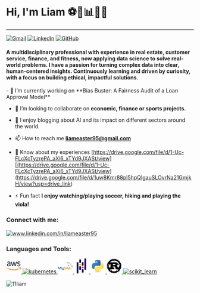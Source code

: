 
<h1 align="left">Hi, I'm Liam ⚽️🎻📊✌🏽</h1>


***

[![Gmail](https://img.shields.io/badge/Gmail-D14836?style=for-the-badge&logo=gmail&logoColor=white)](mailto:liameaster95@gmail.com)
[![LinkedIn](https://img.shields.io/badge/LinkedIn-0077B5?style=for-the-badge&logo=linkedin&logoColor=white)](www.linkedin.com/in/liameaster95)
[![GitHub](https://img.shields.io/badge/GitHub-100000?style=for-the-badge&logo=github&logoColor=white)](https://github.com/11Liam)

<h4 align="left">A multidisciplinary professional with experience in real estate, customer service, finance, and fitness, now applying data science to solve real-world problems. I have a passion for turning complex data into clear, human-centered insights. Continuously learning and driven by curiosity, with a focus on building ethical, impactful solutions.</h4>
- 🔭 I’m currently working on **Bias Buster: A Fairness Audit of a Loan Approval Model**

- 👯 I’m looking to collaborate on **economic, finance or sports projects.**

- 📝 I enjoy blogging about AI and its impact on different sectors around the world.

- 📫 How to reach me **liameaster95@gmail.com**

- 📄 Know about my experiences [https://drive.google.com/file/d/1-Uc-FLcXcTyzrePA_aXi6_xTYd9JXASt/view][(https://drive.google.com/file/d/1-Uc-FLcXcTyzrePA_aXi6_xTYd9JXASt/view] (https://drive.google.com/file/d/1uw8Kmr88pI5hpQIgauSLOvrNa21GmjkH/view?usp=drive_link)

- ⚡ Fun fact **I enjoy watching/playing soccer, hiking and playing the viola!**

<h3 align="left">Connect with me:</h3>
<p align="left">
<a href="https://linkedin.com/in/www.linkedin.com/in/liameaster95" target="blank"><img align="center" src="https://raw.githubusercontent.com/rahuldkjain/github-profile-readme-generator/master/src/images/icons/Social/linked-in-alt.svg" alt="www.linkedin.com/in/liameaster95" height="30" width="40" /></a>
</p>

<h3 align="left">Languages and Tools:</h3>
<p align="left"> <a href="https://aws.amazon.com" target="_blank" rel="noreferrer"> <img src="https://raw.githubusercontent.com/devicons/devicon/master/icons/amazonwebservices/amazonwebservices-original-wordmark.svg" alt="aws" width="40" height="40"/> </a> <a href="https://kubernetes.io" target="_blank" rel="noreferrer"> <img src="https://www.vectorlogo.zone/logos/kubernetes/kubernetes-icon.svg" alt="kubernetes" width="40" height="40"/> </a> <a href="https://www.mysql.com/" target="_blank" rel="noreferrer"> <img src="https://raw.githubusercontent.com/devicons/devicon/master/icons/mysql/mysql-original-wordmark.svg" alt="mysql" width="40" height="40"/> </a> <a href="https://pandas.pydata.org/" target="_blank" rel="noreferrer"> <img src="https://raw.githubusercontent.com/devicons/devicon/2ae2a900d2f041da66e950e4d48052658d850630/icons/pandas/pandas-original.svg" alt="pandas" width="40" height="40"/> </a> <a href="https://www.python.org" target="_blank" rel="noreferrer"> <img src="https://raw.githubusercontent.com/devicons/devicon/master/icons/python/python-original.svg" alt="python" width="40" height="40"/> </a> <a href="https://www.rust-lang.org" target="_blank" rel="noreferrer"> <img src="https://raw.githubusercontent.com/devicons/devicon/master/icons/rust/rust-plain.svg" alt="rust" width="40" height="40"/> </a> <a href="https://scikit-learn.org/" target="_blank" rel="noreferrer"> <img src="https://upload.wikimedia.org/wikipedia/commons/0/05/Scikit_learn_logo_small.svg" alt="scikit_learn" width="40" height="40"/> </a> </p>

<p><img align="center" src="https://github-readme-stats.vercel.app/api/top-langs?username=11liam&show_icons=true&locale=en&layout=compact" alt="11liam" /></p>
